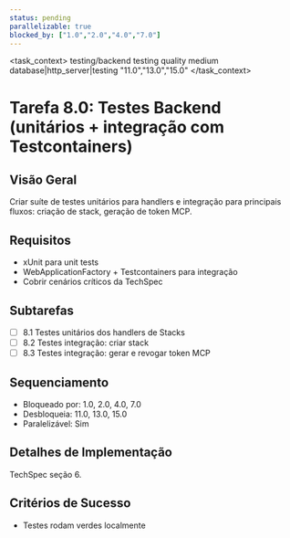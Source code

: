 ```yaml
---
status: pending
parallelizable: true
blocked_by: ["1.0","2.0","4.0","7.0"]
---
```


<task_context>
<domain>testing/backend</domain>
<type>testing</type>
<scope>quality</scope>
<complexity>medium</complexity>
<dependencies>database|http_server|testing</dependencies>
<unblocks>"11.0","13.0","15.0"</unblocks>
</task_context>

# Tarefa 8.0: Testes Backend (unitários + integração com Testcontainers)

## Visão Geral
Criar suíte de testes unitários para handlers e integração para principais fluxos: criação de stack, geração de token MCP.

## Requisitos
- xUnit para unit tests
- WebApplicationFactory + Testcontainers para integração
- Cobrir cenários críticos da TechSpec

## Subtarefas
- [ ] 8.1 Testes unitários dos handlers de Stacks
- [ ] 8.2 Testes integração: criar stack
- [ ] 8.3 Testes integração: gerar e revogar token MCP

## Sequenciamento
- Bloqueado por: 1.0, 2.0, 4.0, 7.0
- Desbloqueia: 11.0, 13.0, 15.0
- Paralelizável: Sim

## Detalhes de Implementação
TechSpec seção 6.

## Critérios de Sucesso
- Testes rodam verdes localmente
